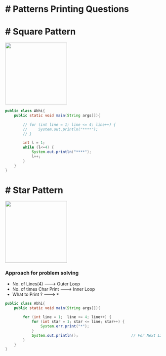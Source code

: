 # # Patterns Printing Questions

# # Square Pattern

<img src="https://github.com/user-attachments/assets/dda082db-0303-45bb-99dc-f873e6e0b20c"  width="200" height="200">

``` java
public class Abhi{
    public static void main(String args[]){
        
        // for (int line = 1; line <= 4; line++) {
        //     System.out.println("****");
        // }

        int l = 1;
        while (l<=4) {
            System.out.println("****");
            l++;
        }
    } 
}
```

# # Star Pattern

<img src="https://github.com/user-attachments/assets/fcdf5557-b55a-4635-b0e9-13b06f270c47"  width="200" height="200">

### Approach for problem solving

- No. of Lines(4) ---> Outer Loop
- No. of times Char Print ---> Inner Loop
- What to Print ? ---> **`*`**

``` java
public class Abhi{
    public static void main(String args[]){
 
        for (int line = 1;  line <= 4; line++) {
            for (int star = 1; star <= line; star++) {
                System.err.print("*");
            }
            System.out.println();                        // For Next Line
        }
    } 
}
```










 














